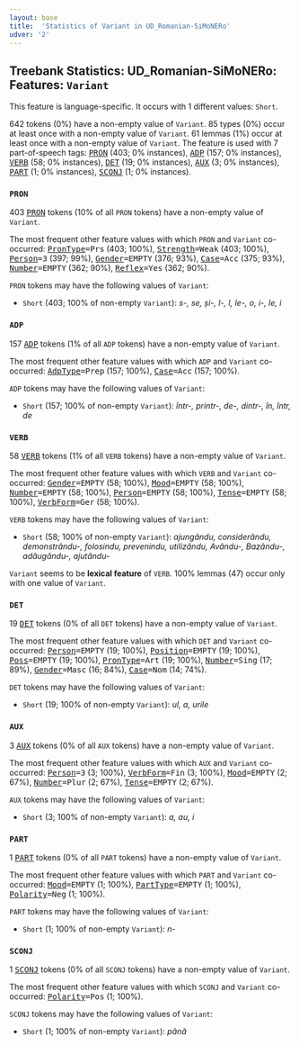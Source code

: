 ```yaml
---
layout: base
title:  'Statistics of Variant in UD_Romanian-SiMoNERo'
udver: '2'
---
```


## Treebank Statistics: UD_Romanian-SiMoNERo: Features: `Variant`

This feature is language-specific.
It occurs with 1 different values: `Short`.

642 tokens (0%) have a non-empty value of `Variant`.
85 types (0%) occur at least once with a non-empty value of `Variant`.
61 lemmas (1%) occur at least once with a non-empty value of `Variant`.
The feature is used with 7 part-of-speech tags: <tt><a href="ro_simonero-pos-PRON.html">PRON</a></tt> (403; 0% instances), <tt><a href="ro_simonero-pos-ADP.html">ADP</a></tt> (157; 0% instances), <tt><a href="ro_simonero-pos-VERB.html">VERB</a></tt> (58; 0% instances), <tt><a href="ro_simonero-pos-DET.html">DET</a></tt> (19; 0% instances), <tt><a href="ro_simonero-pos-AUX.html">AUX</a></tt> (3; 0% instances), <tt><a href="ro_simonero-pos-PART.html">PART</a></tt> (1; 0% instances), <tt><a href="ro_simonero-pos-SCONJ.html">SCONJ</a></tt> (1; 0% instances).

### `PRON`

403 <tt><a href="ro_simonero-pos-PRON.html">PRON</a></tt> tokens (10% of all `PRON` tokens) have a non-empty value of `Variant`.

The most frequent other feature values with which `PRON` and `Variant` co-occurred: <tt><a href="ro_simonero-feat-PronType.html">PronType</a></tt><tt>=Prs</tt> (403; 100%), <tt><a href="ro_simonero-feat-Strength.html">Strength</a></tt><tt>=Weak</tt> (403; 100%), <tt><a href="ro_simonero-feat-Person.html">Person</a></tt><tt>=3</tt> (397; 99%), <tt><a href="ro_simonero-feat-Gender.html">Gender</a></tt><tt>=EMPTY</tt> (376; 93%), <tt><a href="ro_simonero-feat-Case.html">Case</a></tt><tt>=Acc</tt> (375; 93%), <tt><a href="ro_simonero-feat-Number.html">Number</a></tt><tt>=EMPTY</tt> (362; 90%), <tt><a href="ro_simonero-feat-Reflex.html">Reflex</a></tt><tt>=Yes</tt> (362; 90%).

`PRON` tokens may have the following values of `Variant`:

* `Short` (403; 100% of non-empty `Variant`): <em>s-, se, și-, l-, l, le-, o, i-, le, i</em>

### `ADP`

157 <tt><a href="ro_simonero-pos-ADP.html">ADP</a></tt> tokens (1% of all `ADP` tokens) have a non-empty value of `Variant`.

The most frequent other feature values with which `ADP` and `Variant` co-occurred: <tt><a href="ro_simonero-feat-AdpType.html">AdpType</a></tt><tt>=Prep</tt> (157; 100%), <tt><a href="ro_simonero-feat-Case.html">Case</a></tt><tt>=Acc</tt> (157; 100%).

`ADP` tokens may have the following values of `Variant`:

* `Short` (157; 100% of non-empty `Variant`): <em>într-, printr-, de-, dintr-, în, într, de</em>

### `VERB`

58 <tt><a href="ro_simonero-pos-VERB.html">VERB</a></tt> tokens (1% of all `VERB` tokens) have a non-empty value of `Variant`.

The most frequent other feature values with which `VERB` and `Variant` co-occurred: <tt><a href="ro_simonero-feat-Gender.html">Gender</a></tt><tt>=EMPTY</tt> (58; 100%), <tt><a href="ro_simonero-feat-Mood.html">Mood</a></tt><tt>=EMPTY</tt> (58; 100%), <tt><a href="ro_simonero-feat-Number.html">Number</a></tt><tt>=EMPTY</tt> (58; 100%), <tt><a href="ro_simonero-feat-Person.html">Person</a></tt><tt>=EMPTY</tt> (58; 100%), <tt><a href="ro_simonero-feat-Tense.html">Tense</a></tt><tt>=EMPTY</tt> (58; 100%), <tt><a href="ro_simonero-feat-VerbForm.html">VerbForm</a></tt><tt>=Ger</tt> (58; 100%).

`VERB` tokens may have the following values of `Variant`:

* `Short` (58; 100% of non-empty `Variant`): <em>ajungându, considerându, demonstrându-, folosindu, prevenindu, utilizându, Avându-, Bazându-, adăugându-, ajutându-</em>

`Variant` seems to be **lexical feature** of `VERB`. 100% lemmas (47) occur only with one value of `Variant`.

### `DET`

19 <tt><a href="ro_simonero-pos-DET.html">DET</a></tt> tokens (0% of all `DET` tokens) have a non-empty value of `Variant`.

The most frequent other feature values with which `DET` and `Variant` co-occurred: <tt><a href="ro_simonero-feat-Person.html">Person</a></tt><tt>=EMPTY</tt> (19; 100%), <tt><a href="ro_simonero-feat-Position.html">Position</a></tt><tt>=EMPTY</tt> (19; 100%), <tt><a href="ro_simonero-feat-Poss.html">Poss</a></tt><tt>=EMPTY</tt> (19; 100%), <tt><a href="ro_simonero-feat-PronType.html">PronType</a></tt><tt>=Art</tt> (19; 100%), <tt><a href="ro_simonero-feat-Number.html">Number</a></tt><tt>=Sing</tt> (17; 89%), <tt><a href="ro_simonero-feat-Gender.html">Gender</a></tt><tt>=Masc</tt> (16; 84%), <tt><a href="ro_simonero-feat-Case.html">Case</a></tt><tt>=Nom</tt> (14; 74%).

`DET` tokens may have the following values of `Variant`:

* `Short` (19; 100% of non-empty `Variant`): <em>ul, a, urile</em>

### `AUX`

3 <tt><a href="ro_simonero-pos-AUX.html">AUX</a></tt> tokens (0% of all `AUX` tokens) have a non-empty value of `Variant`.

The most frequent other feature values with which `AUX` and `Variant` co-occurred: <tt><a href="ro_simonero-feat-Person.html">Person</a></tt><tt>=3</tt> (3; 100%), <tt><a href="ro_simonero-feat-VerbForm.html">VerbForm</a></tt><tt>=Fin</tt> (3; 100%), <tt><a href="ro_simonero-feat-Mood.html">Mood</a></tt><tt>=EMPTY</tt> (2; 67%), <tt><a href="ro_simonero-feat-Number.html">Number</a></tt><tt>=Plur</tt> (2; 67%), <tt><a href="ro_simonero-feat-Tense.html">Tense</a></tt><tt>=EMPTY</tt> (2; 67%).

`AUX` tokens may have the following values of `Variant`:

* `Short` (3; 100% of non-empty `Variant`): <em>a, au, i</em>

### `PART`

1 <tt><a href="ro_simonero-pos-PART.html">PART</a></tt> tokens (0% of all `PART` tokens) have a non-empty value of `Variant`.

The most frequent other feature values with which `PART` and `Variant` co-occurred: <tt><a href="ro_simonero-feat-Mood.html">Mood</a></tt><tt>=EMPTY</tt> (1; 100%), <tt><a href="ro_simonero-feat-PartType.html">PartType</a></tt><tt>=EMPTY</tt> (1; 100%), <tt><a href="ro_simonero-feat-Polarity.html">Polarity</a></tt><tt>=Neg</tt> (1; 100%).

`PART` tokens may have the following values of `Variant`:

* `Short` (1; 100% of non-empty `Variant`): <em>n-</em>

### `SCONJ`

1 <tt><a href="ro_simonero-pos-SCONJ.html">SCONJ</a></tt> tokens (0% of all `SCONJ` tokens) have a non-empty value of `Variant`.

The most frequent other feature values with which `SCONJ` and `Variant` co-occurred: <tt><a href="ro_simonero-feat-Polarity.html">Polarity</a></tt><tt>=Pos</tt> (1; 100%).

`SCONJ` tokens may have the following values of `Variant`:

* `Short` (1; 100% of non-empty `Variant`): <em>până</em>

